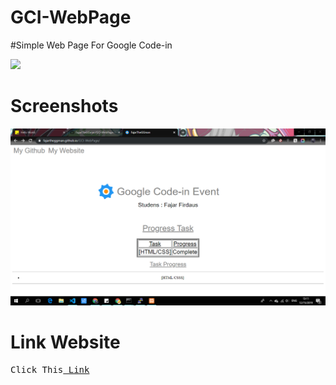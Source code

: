 # GCI-WebPage
#Simple Web Page For Google Code-in

![](https://img.shields.io/badge/GoogleCodein-2019-blue)

# Screenshots 
![alt-text](https://github.com/FajarTheGGman/GCI-WebPage/blob/master/.img/page.PNG)

# Link Website

<pre>
Click This<a href="https://fajartheggman.github.io/GCI-WebPage/"> Link</a>
</pre>
